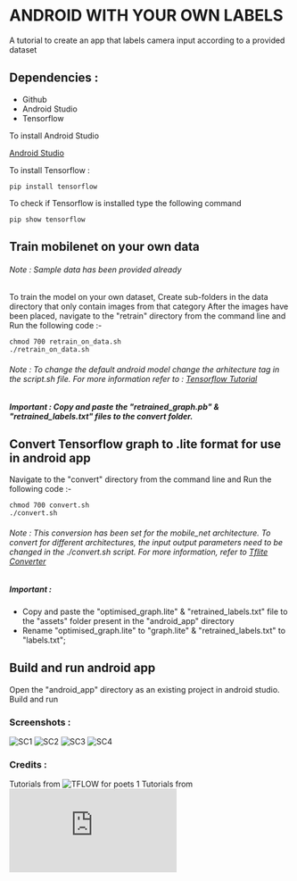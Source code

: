 # ANDROID WITH YOUR OWN LABELS

A tutorial to create an app that labels camera input according to a provided dataset

## Dependencies :
* Github
* Android Studio
* Tensorflow

To install Android Studio

[Android Studio](https://developer.android.com/studio/)


To install Tensorflow :

```
pip install tensorflow
```

To check if Tensorflow is installed type the following command

```
pip show tensorflow
```

## Train mobilenet on your own data
###### Note :  Sample data has been provided already
To train the model on your own dataset, 
Create sub-folders in the data directory that only contain images from that category
After the images have been placed, navigate to the "retrain" directory from the command line and
Run the following code :-
```
chmod 700 retrain_on_data.sh
./retrain_on_data.sh
```
###### Note :  To change the default android model change the arhitecture tag in the script.sh file. For more information refer to : [Tensorflow Tutorial](https://codelabs.developers.google.com/codelabs/tensorflow-for-poets/index.html?index=..%2F..index#3)

##### Important : Copy and paste the "retrained_graph.pb" & "retrained_labels.txt" files to the convert folder.


## Convert Tensorflow graph to .lite format for use in android app
Navigate to the "convert" directory from the command line and
Run the following code :-

```
chmod 700 convert.sh
./convert.sh
```

###### Note : This conversion has been set for the mobile_net architecture. To convert for different architectures, the input output parameters need to be changed in the ./convert.sh script. For more information, refer to [Tflite Converter](https://www.tensorflow.org/lite/convert/)

##### Important : 
* Copy and paste the "optimised_graph.lite" & "retrained_labels.txt" file to the "assets" folder present in the "android_app" directory
* Rename "optimised_graph.lite" to "graph.lite" & "retrained_labels.txt" to "labels.txt";

## Build and run android app
Open the "android_app" directory as an existing project in android studio.
Build and run

### Screenshots : 

![SC1](https://github.com/eddiebarry/androidAppWithLabels/blob/master/screenshot_dent.jpeg)
![SC2](https://github.com/eddiebarry/androidAppWithLabels/blob/master/screenshot_no_damage.jpeg)
![SC3](https://github.com/eddiebarry/androidAppWithLabels/blob/master/screenshot_scratch.jpeg)
![SC4](https://github.com/eddiebarry/androidAppWithLabels/blob/master/screenshot_scratches_2.jpeg)


### Credits : 

Tutorials from ![TFLOW for poets 1](![SC1](https://github.com/eddiebarry/androidAppWithLabels/blob/master/screenshot_dent.jpeg))
Tutorials from ![TFLOW for poets 2](https://codelabs.developers.google.com/codelabs/tensorflow-for-poets/index.html?index=..%2F..index#0)








